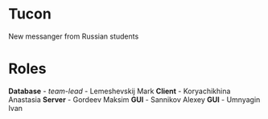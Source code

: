 # Tucon
New messanger from Russian students

# Roles

<b>Database</b> - <i>team-lead</i> - Lemeshevskij Mark
<b>Client</b> - Koryachikhina Anastasia
<b>Server</b> - Gordeev Maksim
<b>GUI</b>    - Sannikov Alexey
<b>GUI</b>    - Umnyagin Ivan
